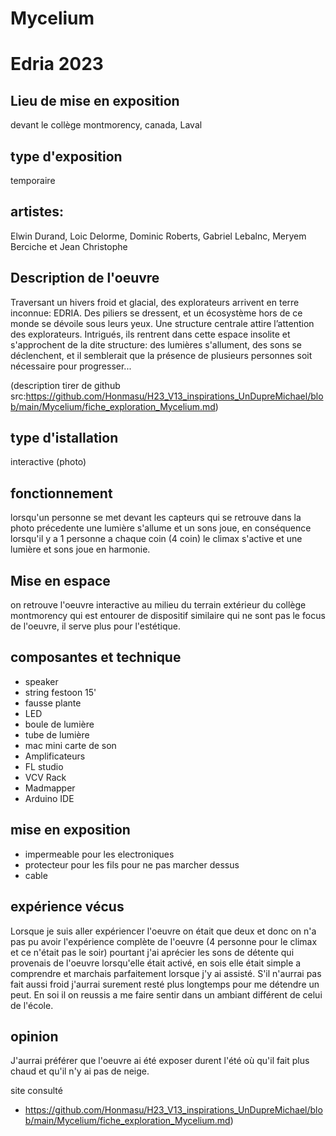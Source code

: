 # Mycelium

# Edria 2023

## Lieu de mise en exposition
devant le collège montmorency, canada, Laval

## type d'exposition
temporaire

## artistes:
Elwin Durand, Loic Delorme, Dominic Roberts, Gabriel Lebalnc, Meryem Berciche et Jean Christophe

## Description de l'oeuvre
Traversant un hivers froid et glacial, des explorateurs arrivent en terre inconnue: EDRIA. Des piliers se dressent, et un écosystème hors de ce monde se dévoile sous leurs yeux. Une structure centrale attire l’attention des explorateurs. Intrigués, ils rentrent dans cette espace insolite et s'approchent de la dite structure: des lumières s'allument, des sons se déclenchent, et il semblerait que la présence de plusieurs personnes soit nécessaire pour progresser... 

(description tirer de github 
src:https://github.com/Honmasu/H23_V13_inspirations_UnDupreMichael/blob/main/Mycelium/fiche_exploration_Mycelium.md)

## type d'istallation
interactive
(photo)

## fonctionnement
lorsqu'un personne se met devant les capteurs qui se retrouve dans la photo précedente une lumière s'allume et un sons joue, en conséquence lorsqu'il y a 1 personne a chaque coin (4 coin) le climax s'active et une lumière et sons joue en harmonie.

## Mise en espace
on retrouve l'oeuvre interactive au milieu du terrain extérieur du collège montmorency qui est entourer de dispositif similaire qui ne sont pas le focus de l'oeuvre, il serve plus pour l'estétique.

## composantes et technique
* speaker
* string festoon 15'
* fausse plante
* LED
* boule de lumière
* tube de lumière
* mac mini carte de son
* Amplificateurs
* FL studio
* VCV Rack
* Madmapper
* Arduino IDE

## mise en exposition
* impermeable pour les electroniques
* protecteur pour les fils pour ne pas marcher dessus
* cable

## expérience vécus
Lorsque je suis aller expériencer l'oeuvre on était que deux et donc on n'a pas pu avoir l'expérience complète de l'oeuvre (4 personne pour le climax et ce n'était pas le soir) pourtant j'ai aprécier les sons de détente qui provenais de l'oeuvre lorsqu'elle était activé, en sois elle était simple a comprendre et marchais parfaitement lorsque j'y ai assisté. S'il n'aurrai pas fait aussi froid j'aurrai surement resté plus longtemps pour me détendre un peut. En soi il on reussis a me faire sentir dans un ambiant différent de celui de l'école.

## opinion
J'aurrai préférer que l'oeuvre ai été exposer durent l'été où qu'il fait plus chaud et qu'il n'y ai pas de neige.

site consulté
* https://github.com/Honmasu/H23_V13_inspirations_UnDupreMichael/blob/main/Mycelium/fiche_exploration_Mycelium.md)

